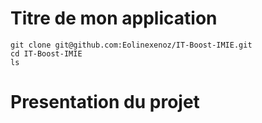 # Titre de mon application

```
git clone git@github.com:Eolinexenoz/IT-Boost-IMIE.git
cd IT-Boost-IMIE
ls
```

# Presentation du projet